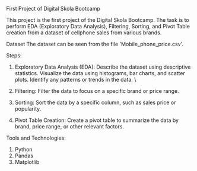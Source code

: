 First Project of Digital Skola Bootcamp

This project is the first project of the Digital Skola Bootcamp. The task is to perform EDA (Exploratory Data Analysis), Filtering, Sorting, and Pivot Table creation from a dataset of cellphone sales from various brands.

Dataset
The dataset can be seen from the file 'Mobile_phone_price.csv'.

Steps:

1. Exploratory Data Analysis (EDA): 
Describe the dataset using descriptive statistics.
Visualize the data using histograms, bar charts, and scatter plots.
Identify any patterns or trends in the data. \

2. Filtering: Filter the data to focus on a specific brand or price range.
3. Sorting: Sort the data by a specific column, such as sales price or popularity.
4. Pivot Table Creation: Create a pivot table to summarize the data by brand, price range, or other relevant factors.

Tools and Technologies: 
1. Python
2. Pandas
3. Matplotlib
